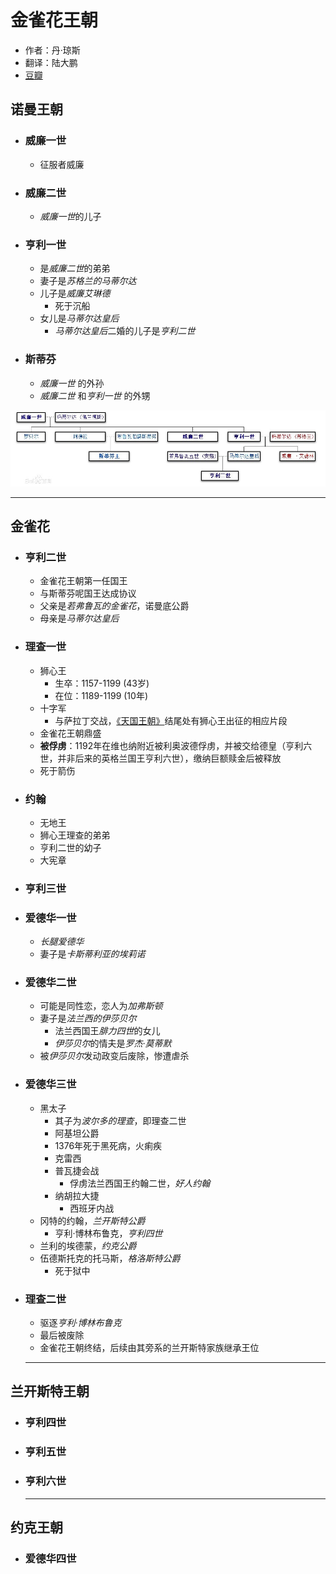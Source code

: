 # 金雀花王朝

- 作者：丹·琼斯
- 翻译：陆大鹏
- [豆瓣](https://book.douban.com/subject/26276743/)
  
## 诺曼王朝

- ### 威廉一世

  - 征服者威廉

- ### 威廉二世

  - *威廉一世*的儿子

- ### 亨利一世

  - 是*威廉二世*的弟弟
  - 妻子是*苏格兰的马蒂尔达*
  - 儿子是*威廉艾琳德*
    - 死于沉船
  - 女儿是*马蒂尔达皇后*
    - *马蒂尔达皇后*二婚的儿子是*亨利二世*

- ### 斯蒂芬

  - *威廉一世* 的外孙
  - *威廉二世* 和*亨利一世* 的外甥

![诺曼王朝图谱](/英格兰历史/assets/noman.jpg "Noman familytree")

  ---

## 金雀花

- ### 亨利二世

  - 金雀花王朝第一任国王
  - 与斯蒂芬呢国王达成协议
  - 父亲是*若弗鲁瓦的金雀花*，诺曼底公爵
  - 母亲是*马蒂尔达皇后*

- ### 理查一世

  - 狮心王
    - 生卒：1157-1199 (43岁)
    - 在位：1189-1199 (10年)
  - 十字军
    - 与萨拉丁交战，[《天国王朝》](https://movie.douban.com/subject/1309071/)结尾处有狮心王出征的相应片段
  - 金雀花王朝鼎盛
  - **被俘虏**：1192年在维也纳附近被利奥波德俘虏，并被交给德皇（亨利六世，并非后来的英格兰国王亨利六世），缴纳巨额赎金后被释放
  - 死于箭伤

- ### 约翰

  - 无地王
  - 狮心王理查的弟弟
  - 亨利二世的幼子
  - 大宪章
  
- ### 亨利三世

- ### 爱德华一世

  - *长腿爱德华*
  - 妻子是*卡斯蒂利亚的埃莉诺*

- ### 爱德华二世

  - 可能是同性恋，恋人为*加弗斯顿*
  - 妻子是*法兰西的伊莎贝尔*
    - 法兰西国王*腓力四世*的女儿
    - *伊莎贝尔*的情夫是*罗杰·莫蒂默*
  - 被*伊莎贝尔*发动政变后废除，惨遭虐杀

- ### 爱德华三世

  - 黑太子
    - 其子为*波尔多的理查*，即理查二世
    - 阿基坦公爵
    - 1376年死于黑死病，火痢疾
    - 克雷西
    - 普瓦捷会战
      - 俘虏法兰西国王约翰二世，*好人约翰*
    - 纳胡拉大捷
      - 西班牙内战
  - 冈特的约翰，*兰开斯特公爵*
    - 亨利·博林布鲁克，*亨利四世*
  - 兰利的埃德蒙，*约克公爵*
  - 伍德斯托克的托马斯，*格洛斯特公爵*
    - 死于狱中
  
- ### 理查二世

  - 驱逐*亨利·博林布鲁克*
  - 最后被废除
  - 金雀花王朝终结，后续由其旁系的兰开斯特家族继承王位

  ---

## 兰开斯特王朝

- ### 亨利四世

- ### 亨利五世

- ### 亨利六世

  ---

## 约克王朝

- ### 爱德华四世

